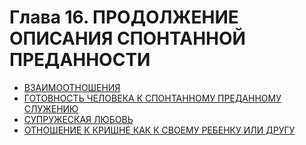 # Глава 16. ПРОДОЛЖЕНИЕ ОПИСАНИЯ СПОНТАННОЙ ПРЕДАННОСТИ

* [ВЗАИМООТНОШЕНИЯ](116/11601.md)
* [ГОТОВНОСТЬ ЧЕЛОВЕКА К СПОНТАННОМУ ПРЕДАННОМУ СЛУЖЕНИЮ](116/11602.md)
* [СУПРУЖЕСКАЯ ЛЮБОВЬ](116/11603.md)
* [ОТНОШЕНИЕ К КРИШНЕ КАК К СВОЕМУ РЕБЕНКУ ИЛИ ДРУГУ](116/11604.md)

